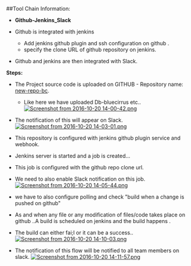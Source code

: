 ##Tool Chain Information:

* **Github-Jenkins_Slack**
 * Github is integrated with jenkins
    * Add jenkins github plugin and ssh configuration on github .
    * specify the clone URL of github repository on jenkins.
    
 * Github and jenkins are then integrated with Slack.
 
 **Steps:**
 
 * The Project source code is uploaded on GITHUB - Repository name: [new-repo-bc](https://github.com/FayeqaFaiz/new-repo-bc).
    * Like here we have uploaded Db-bluecirrus etc..
    [![Screenshot from 2016-10-20 14-00-42.png](https://s18.postimg.org/tl2d3mt3d/Screenshot_from_2016_10_20_14_00_42.png)](https://postimg.org/image/g45ekrirp/)
 
 * The notification of this will appear on Slack.
 [![Screenshot from 2016-10-20 14-03-01.png](https://s17.postimg.org/toz2wnfzz/Screenshot_from_2016_10_20_14_03_01.png)](https://postimg.org/image/709vx2ym3/)
 
 * This repository is configured with jenkins github plugin service and webhook.
 * Jenkins server is started and a job is created...
 * This job is configured with the github repo clone url.
 * We need to also enable Slack notification on this job.
  [![Screenshot from 2016-10-20 14-05-44.png](https://s10.postimg.org/ndnpu4h2x/Screenshot_from_2016_10_20_14_05_44.png)](https://postimg.org/image/rmsfwakc5/)
 * we have to also configure polling and check "build when a change is pushed on github"
 * As and when any file or any modification of files/code takes place on github ..A build is scheduled on jenkins and the build happens .
 * The build can either fai;l or it can be a success..
  [![Screenshot from 2016-10-20 14-10-03.png](https://s16.postimg.org/xstvxdzs5/Screenshot_from_2016_10_20_14_10_03.png)](https://postimg.org/image/fd9ezzlnl/)
 * The notification of this flow will be notified to all team members on slack.
  [![Screenshot from 2016-10-20 14-11-57.png](https://s9.postimg.org/7rbm8dh73/Screenshot_from_2016_10_20_14_11_57.png)](https://postimg.org/image/bnoy4d26j/)
 
